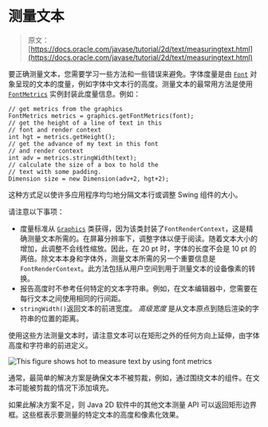 # 测量文本

> 原文： [https://docs.oracle.com/javase/tutorial/2d/text/measuringtext.html](https://docs.oracle.com/javase/tutorial/2d/text/measuringtext.html)

要正确测量文本，您需要学习一些方法和一些错误来避免。字体度量是由 [`Font`](https://docs.oracle.com/javase/8/docs/api/java/awt/Font.html) 对象呈现的文本的度量，例如字体中文本行的高度。测量文本的最常用方法是使用 [`FontMetrics`](https://docs.oracle.com/javase/8/docs/api/java/awt/FontMetrics.html) 实例封装此度量信息。例如：

```
// get metrics from the graphics
FontMetrics metrics = graphics.getFontMetrics(font);
// get the height of a line of text in this
// font and render context
int hgt = metrics.getHeight();
// get the advance of my text in this font
// and render context
int adv = metrics.stringWidth(text);
// calculate the size of a box to hold the
// text with some padding.
Dimension size = new Dimension(adv+2, hgt+2);

```

这种方式足以使许多应用程序均匀地分隔文本行或调整 Swing 组件的大小。

请注意以下事项：

*   度量标准从 [`Graphics`](https://docs.oracle.com/javase/8/docs/api/java/awt/Graphics.html) 类获得，因为该类封装了`FontRenderContext`，这是精确测量文本所需的。在屏幕分辨率下，调整字体以便于阅读。随着文本大小的增加，此调整不会线性缩放。因此，在 20 pt 时，字体的长度不会是 10 pt 的两倍。除文本本身和字体外，测量文本所需的另一个重要信息是`FontRenderContext`。此方法包括从用户空间到用于测量文本的设备像素的转换。
*   报告高度时不参考任何特定的文本字符串。例如，在文本编辑器中，您需要在每行文本之间使用相同的行间距。
*   `stringWidth()`返回文本的前进宽度。 _高级宽度_ 是从文本原点到随后渲染的字符串的位置的距离。

使用这些方法测量文本时，请注意文本可以在矩形之外的任何方向上延伸，由字体高度和字符串的前进定义。

![This figure shows hot to measure text by using font metrics](img/70cd3ffa50b8e9a6fa105e1dd2741933.jpg)

通常，最简单的解决方案是确保文本不被剪裁，例如，通过围绕文本的组件。在文本可能被剪裁的情况下添加填充。

如果此解决方案不足，则 Java 2D 软件中的其他文本测量 API 可以返回矩形边界框。这些框表示要测量的特定文本的高度和像素化效果。